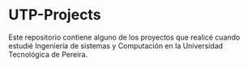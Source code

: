 # UTP-Projects
Este repositorio contiene alguno de los proyectos que realicé cuando estudié Ingeniería de sistemas y Computación en la Universidad Tecnológica de Pereira.
